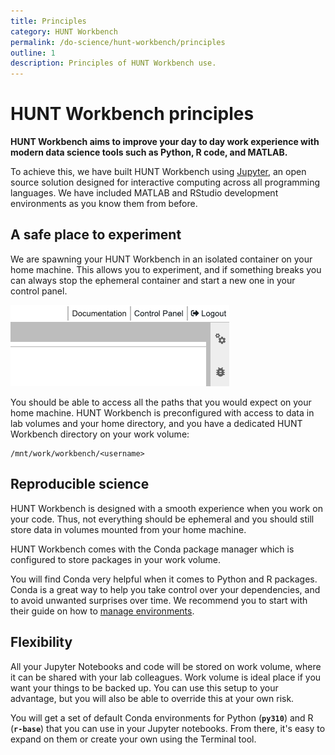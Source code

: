 ```yaml
---
title: Principles
category: HUNT Workbench
permalink: /do-science/hunt-workbench/principles
outline: 1
description: Principles of HUNT Workbench use.
---
```


# HUNT Workbench principles

**HUNT Workbench aims to improve your day to day work experience with modern data science tools such as Python, R code, and MATLAB.**

To achieve this, we have built HUNT Workbench using [Jupyter](https://jupyter.org/), an open source solution designed for interactive computing across all programming languages. We have included MATLAB and RStudio development environments as you know them from before.

<!-- see main page for licensing -->

## A safe place to experiment

We are spawning your HUNT Workbench in an isolated container on your home machine. This allows you to experiment, and if something breaks you can always stop the ephemeral container and start a new one in your control panel.

![wb_control_panel.png](./images/wb_control_panel.png)

You should be able to access all the paths that you would expect on your home machine. HUNT Workbench is preconfigured with access to data in lab volumes and your home directory, and you have a dedicated HUNT Workbench directory on your work volume:

```
/mnt/work/workbench/<username>
```

## Reproducible science

HUNT Workbench is designed with a smooth experience when you work on your code. Thus, not everything should be ephemeral and you should still store data in volumes mounted from your home machine.

HUNT Workbench comes with the Conda package manager which is configured to store packages in your work volume.

You will find Conda very helpful when it comes to Python and R packages. Conda is a great way to help you take control over your dependencies, and to avoid unwanted surprises over time. We recommend you to start with their guide on how to [manage environments](https://conda.io/projects/conda/en/latest/user-guide/tasks/manage-environments.html).

## Flexibility

All your Jupyter Notebooks and code will be stored on work volume, where it can be shared with your lab
colleagues. Work volume is ideal place if you want your things to be backed up. You can use this setup to your advantage, but you will also be able to override this at your own risk.

You will get a set of default Conda environments for Python (**`py310`**) and R (**`r-base`**) that you can use in your Jupyter notebooks. From there, it's easy to expand on them or create your own using the Terminal tool.

